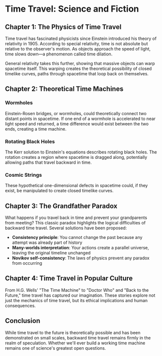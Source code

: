 # Time Travel: Science and Fiction

## Chapter 1: The Physics of Time Travel

Time travel has fascinated physicists since Einstein introduced his theory of relativity in 1905. According to special relativity, time is not absolute but relative to the observer's motion. As objects approach the speed of light, time slows down—a phenomenon called time dilation.

General relativity takes this further, showing that massive objects can warp spacetime itself. This warping creates the theoretical possibility of closed timelike curves, paths through spacetime that loop back on themselves.

## Chapter 2: Theoretical Time Machines

### Wormholes
Einstein-Rosen bridges, or wormholes, could theoretically connect two distant points in spacetime. If one end of a wormhole is accelerated to near light speed and returned, a time difference would exist between the two ends, creating a time machine.

### Rotating Black Holes
The Kerr solution to Einstein's equations describes rotating black holes. The rotation creates a region where spacetime is dragged along, potentially allowing paths that travel backward in time.

### Cosmic Strings
These hypothetical one-dimensional defects in spacetime could, if they exist, be manipulated to create closed timelike curves.

## Chapter 3: The Grandfather Paradox

What happens if you travel back in time and prevent your grandparents from meeting? This classic paradox highlights the logical difficulties of backward time travel. Several solutions have been proposed:

- **Consistency principle**: You cannot change the past because any attempt was already part of history
- **Many-worlds interpretation**: Your actions create a parallel universe, leaving the original timeline unchanged
- **Novikov self-consistency**: The laws of physics prevent any paradox from occurring

## Chapter 4: Time Travel in Popular Culture

From H.G. Wells' "The Time Machine" to "Doctor Who" and "Back to the Future," time travel has captured our imagination. These stories explore not just the mechanics of time travel, but its ethical implications and human consequences.

## Conclusion

While time travel to the future is theoretically possible and has been demonstrated on small scales, backward time travel remains firmly in the realm of speculation. Whether we'll ever build a working time machine remains one of science's greatest open questions.

